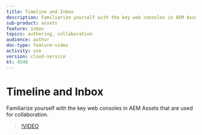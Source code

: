 ```yaml
---
title: Timeline and Inbox
description: Familiarize yourself with the key web consoles in AEM Assets that are used for collaboration.
sub-product: assets
feature: inbox
topics: authoring, collaboration
audience: author
doc-type: feature-video
activity: use
version: cloud-service
kt: 4540
---
```


# Timeline and Inbox

Familiarize yourself with the key web consoles in AEM Assets that are used for collaboration.

>[!VIDEO](https://video.tv.adobe.com/v/32051/?quality=12&learn=on&hidetitle=true)